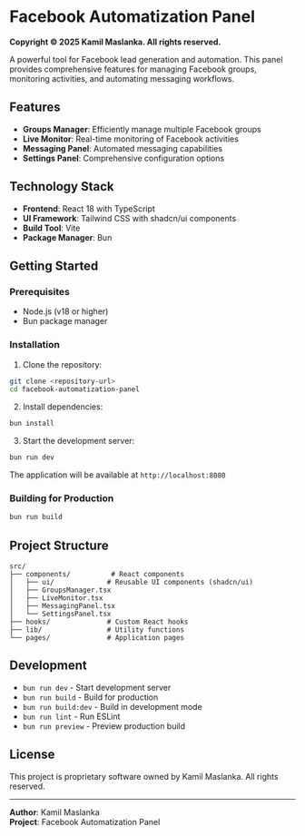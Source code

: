 # Facebook Automatization Panel

**Copyright © 2025 Kamil Maslanka. All rights reserved.**

A powerful tool for Facebook lead generation and automation. This panel provides comprehensive features for managing Facebook groups, monitoring activities, and automating messaging workflows.

## Features

- **Groups Manager**: Efficiently manage multiple Facebook groups
- **Live Monitor**: Real-time monitoring of Facebook activities
- **Messaging Panel**: Automated messaging capabilities
- **Settings Panel**: Comprehensive configuration options

## Technology Stack

- **Frontend**: React 18 with TypeScript
- **UI Framework**: Tailwind CSS with shadcn/ui components
- **Build Tool**: Vite
- **Package Manager**: Bun

## Getting Started

### Prerequisites

- Node.js (v18 or higher)
- Bun package manager

### Installation

1. Clone the repository:
```bash
git clone <repository-url>
cd facebook-automatization-panel
```

2. Install dependencies:
```bash
bun install
```

3. Start the development server:
```bash
bun run dev
```

The application will be available at `http://localhost:8080`

### Building for Production

```bash
bun run build
```

## Project Structure

```
src/
├── components/          # React components
│   ├── ui/             # Reusable UI components (shadcn/ui)
│   ├── GroupsManager.tsx
│   ├── LiveMonitor.tsx
│   ├── MessagingPanel.tsx
│   └── SettingsPanel.tsx
├── hooks/              # Custom React hooks
├── lib/                # Utility functions
└── pages/              # Application pages
```

## Development

- `bun run dev` - Start development server
- `bun run build` - Build for production
- `bun run build:dev` - Build in development mode
- `bun run lint` - Run ESLint
- `bun run preview` - Preview production build

## License

This project is proprietary software owned by Kamil Maslanka. All rights reserved.

---

**Author**: Kamil Maslanka  
**Project**: Facebook Automatization Panel
